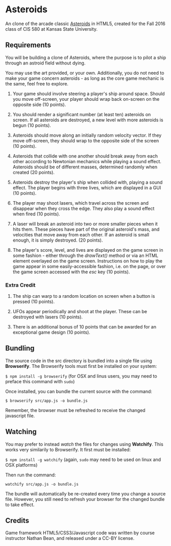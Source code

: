 # Asteroids
An clone of the arcade classic [Asteroids](https://en.wikipedia.org/wiki/Asteroids_(video_game)) in HTML5,
created for the Fall 2016 class of CIS 580 at Kansas State University.

## Requirements

You will be building a clone of Asteroids, where the purpose is to pilot a ship through an astroid field without dying.

You may use the art provided, or your own.  Additionally, you do not need to make your game concern asteroids - as long as the core game mechanic is the same, feel free to explore.

1. Your game should involve steering a player's ship around space.  Should you move off-screen, your player should wrap back on-screen on the opposite side (10 points).

2. You should render a significant number (at least ten) asteroids on screen.  If all asteroids are destroyed, a new level with more asteroids is begun (10 points).

3. Asteroids should move along an initially random velocity vector.  If they move off-screen, they should wrap to the opposite side of the screen (10 points).

4. Asteroids that collide with one another should break away from each other according to Newtonian mechanics while playing a sound effect.  Asteroids should be of different masses, determined randomly when created (20 points).

5. Asteroids destroy the player's ship when collided with, playing a sound effect.  The player begins with three lives, which are displayed in a GUI (10 points).

6. The player may shoot lasers, which travel across the screen and disappear when they cross the edge.  They also play a sound effect when fired (10 points).

7. A laser will break an asteroid into two or more smaller pieces when it hits them.  These pieces have part of the original asteroid's mass, and velocities that move away from each other. If an asteroid is small enough, it is simply destroyed. (20 points).

8. The player's score, level, and lives are displayed on the game screen in some fashion - either through the _drawText()_ method or via an HTML element overlayed on the game screen.  Instructions on how to play the game appear in some easily-accessible fashion, i.e. on the page, or over the game screen accessed with the _esc_ key (10 points).

### Extra Credit

1. The ship can warp to a random location on screen when a button is pressed (10 points).

2. UFOs appear periodically and shoot at the player.  These can be destroyed with lasers (10 points).

3. There is an additional bonus of 10 points that can be awarded for an exceptional game design (10 points).

## Bundling
The source code in the src directory is bundled into a single file using **Browserify**.  The Browserify tools must first be installed on your system:

```$ npm install -g browserify``` (for OSX and linus users, you may need to preface this command with ```sudo```)

Once installed, you can bundle the current source with the command:

```$ browserify src/app.js -o bundle.js```

Remember, the browser must be refreshed to receive the changed javascript file.

## Watching

You may prefer to instead _watch_ the files for changes using **Watchify**.  This works very similarily to Browserify.  It first must be installed:

```$ npm install -g watchify``` (again, ```sudo``` may need to be used on linux and OSX platforms)

Then run the command:

```watchify src/app.js -o bundle.js```

The bundle will automatically be re-created every time you change a source file.  However, you still need to refresh your browser for the changed bundle to take effect.

## Credits
Game framework HTML5/CSS3/Javascript code was written by course instructor Nathan Bean, and released under a CC-BY license.
